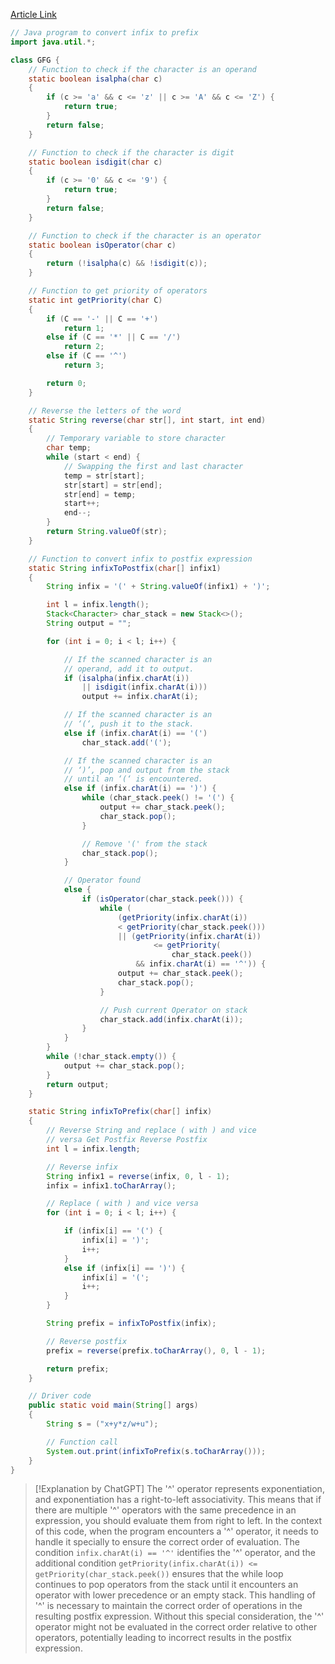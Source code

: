 [Article Link](https://www.geeksforgeeks.org/convert-infix-prefix-notation/)


```java
// Java program to convert infix to prefix
import java.util.*;

class GFG {
	// Function to check if the character is an operand
	static boolean isalpha(char c)
	{
		if (c >= 'a' && c <= 'z' || c >= 'A' && c <= 'Z') {
			return true;
		}
		return false;
	}

	// Function to check if the character is digit
	static boolean isdigit(char c)
	{
		if (c >= '0' && c <= '9') {
			return true;
		}
		return false;
	}

	// Function to check if the character is an operator
	static boolean isOperator(char c)
	{
		return (!isalpha(c) && !isdigit(c));
	}

	// Function to get priority of operators
	static int getPriority(char C)
	{
		if (C == '-' || C == '+')
			return 1;
		else if (C == '*' || C == '/')
			return 2;
		else if (C == '^')
			return 3;

		return 0;
	}

	// Reverse the letters of the word
	static String reverse(char str[], int start, int end)
	{
		// Temporary variable to store character
		char temp;
		while (start < end) {
			// Swapping the first and last character
			temp = str[start];
			str[start] = str[end];
			str[end] = temp;
			start++;
			end--;
		}
		return String.valueOf(str);
	}

	// Function to convert infix to postfix expression
	static String infixToPostfix(char[] infix1)
	{
		String infix = '(' + String.valueOf(infix1) + ')';

		int l = infix.length();
		Stack<Character> char_stack = new Stack<>();
		String output = "";

		for (int i = 0; i < l; i++) {

			// If the scanned character is an
			// operand, add it to output.
			if (isalpha(infix.charAt(i))
				|| isdigit(infix.charAt(i)))
				output += infix.charAt(i);

			// If the scanned character is an
			// ‘(‘, push it to the stack.
			else if (infix.charAt(i) == '(')
				char_stack.add('(');

			// If the scanned character is an
			// ‘)’, pop and output from the stack
			// until an ‘(‘ is encountered.
			else if (infix.charAt(i) == ')') {
				while (char_stack.peek() != '(') {
					output += char_stack.peek();
					char_stack.pop();
				}

				// Remove '(' from the stack
				char_stack.pop();
			}

			// Operator found
			else {
				if (isOperator(char_stack.peek())) {
					while (
						(getPriority(infix.charAt(i))
						< getPriority(char_stack.peek()))
						|| (getPriority(infix.charAt(i))
								<= getPriority(
									char_stack.peek())
							&& infix.charAt(i) == '^')) {
						output += char_stack.peek();
						char_stack.pop();
					}

					// Push current Operator on stack
					char_stack.add(infix.charAt(i));
				}
			}
		}
		while (!char_stack.empty()) {
			output += char_stack.pop();
		}
		return output;
	}

	static String infixToPrefix(char[] infix)
	{
		// Reverse String and replace ( with ) and vice
		// versa Get Postfix Reverse Postfix
		int l = infix.length;

		// Reverse infix
		String infix1 = reverse(infix, 0, l - 1);
		infix = infix1.toCharArray();

		// Replace ( with ) and vice versa
		for (int i = 0; i < l; i++) {

			if (infix[i] == '(') {
				infix[i] = ')';
				i++;
			}
			else if (infix[i] == ')') {
				infix[i] = '(';
				i++;
			}
		}

		String prefix = infixToPostfix(infix);

		// Reverse postfix
		prefix = reverse(prefix.toCharArray(), 0, l - 1);

		return prefix;
	}

	// Driver code
	public static void main(String[] args)
	{
		String s = ("x+y*z/w+u");

		// Function call
		System.out.print(infixToPrefix(s.toCharArray()));
	}
}

```


>[!Explanation by ChatGPT]
>The '^' operator represents exponentiation, and exponentiation has a right-to-left associativity. This means that if there are multiple '^' operators with the same precedence in an expression, you should evaluate them from right to left.
In the context of this code, when the program encounters a '^' operator, it needs to handle it specially to ensure the correct order of evaluation. The condition `infix.charAt(i) == '^'` identifies the '^' operator, and the additional condition `getPriority(infix.charAt(i)) <= getPriority(char_stack.peek())` ensures that the while loop continues to pop operators from the stack until it encounters an operator with lower precedence or an empty stack.
This handling of '^' is necessary to maintain the correct order of operations in the resulting postfix expression. Without this special consideration, the '^' operator might not be evaluated in the correct order relative to other operators, potentially leading to incorrect results in the postfix expression.
